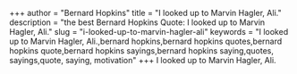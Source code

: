 +++
author = "Bernard Hopkins"
title = "I looked up to Marvin Hagler, Ali."
description = "the best Bernard Hopkins Quote: I looked up to Marvin Hagler, Ali."
slug = "i-looked-up-to-marvin-hagler-ali"
keywords = "I looked up to Marvin Hagler, Ali.,bernard hopkins,bernard hopkins quotes,bernard hopkins quote,bernard hopkins sayings,bernard hopkins saying,quotes, sayings,quote, saying, motivation"
+++
I looked up to Marvin Hagler, Ali.
